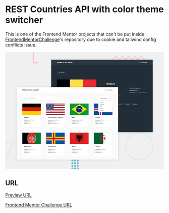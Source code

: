 # REST Countries API with color theme switcher

This is one of the Frontend Mentor projects that can't be put inside [FrontendMentorChallenge](https://github.com/vanirvan/FrontendMentorChallenge)'s repository due to cookie and tailwind config conflicts issue.

![Cover Projects](./public/cover.jpg)

## URL

[Preview URL](https://fmc-rest-countries-api-with-color-theme-switcher.pages.dev/)

[Frontend Mentor Challenge URL](https://www.frontendmentor.io/challenges/rest-countries-api-with-color-theme-switcher-5cacc469fec04111f7b848ca)
